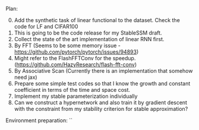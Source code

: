 Plan:

0. Add the synthetic task of linear functional to the dataset. 
    Check the code for LF and CIFAR100
1. This is going to be the code release for my StableSSM draft.
2. Collect the state of the art implementation of linear RNN first.
3. By FFT (Seems to be some memory issue - https://github.com/pytorch/pytorch/issues/94893)
4. Might refer to the FlashFFTConv for the speedup. (https://github.com/HazyResearch/flash-fft-conv)
5. By Associative Scan (Currently there is an implementation that somehow need jax)
6. Prepare some simple test codes so that I know the growth and constant coefficient in terms of the time and space cost.
7. Implement my stable parameterization individually
8. Can we construct a hypernetwork and also train it by gradient descent with the constraint from my stability criterion for stable approximation?

Environment preparation:
``
